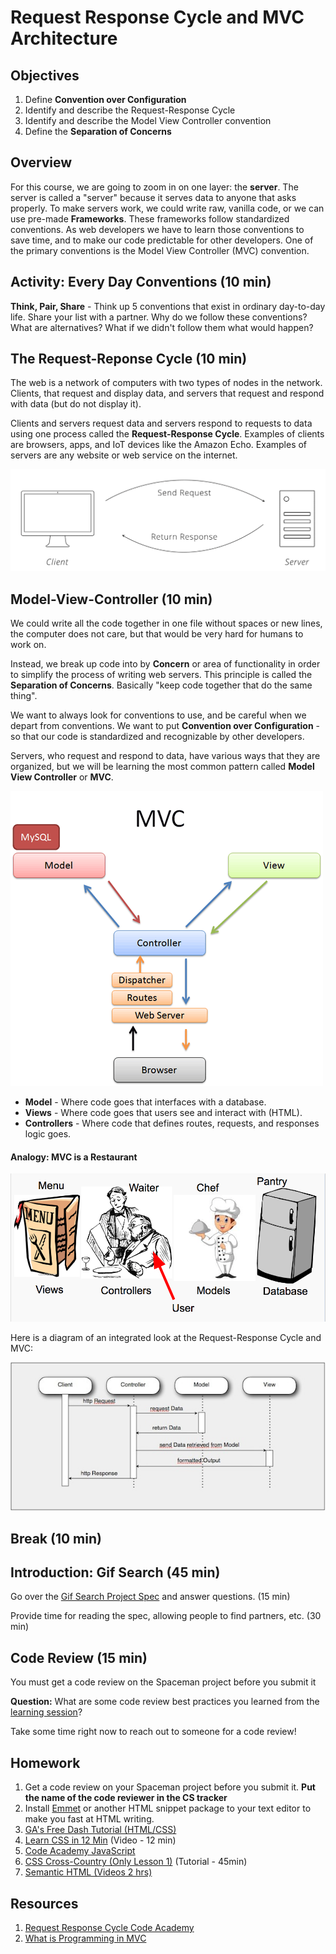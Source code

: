 # Request Response Cycle and MVC Architecture

## Objectives

1. Define **Convention over Configuration**
1. Identify and describe the Request-Response Cycle
1. Identify and describe the Model View Controller convention
1. Define the **Separation of Concerns**

## Overview

For this course, we are going to zoom in on one layer: the **server**. The server is called a "server" because it serves data to anyone that asks properly. To make servers work, we could write raw, vanilla code, or we can use pre-made **Frameworks**. These frameworks follow standardized conventions. As web developers we have to learn those conventions to save time, and to make our code predictable for other developers. One of the primary conventions is the Model View Controller (MVC) convention.

## Activity: Every Day Conventions (10 min)

**Think, Pair, Share** - Think up 5 conventions that exist in ordinary day-to-day life. Share your list with a partner. Why do we follow these conventions? What are alternatives? What if we didn't follow them what would happen?

## The Request-Reponse Cycle (10 min)

The web is a network of computers with two types of nodes in the network. Clients, that request and display data, and servers that request and respond with data (but do not display it).

Clients and servers request data and servers respond to requests to data using one process called the **Request-Response Cycle**. Examples of clients are browsers, apps, and IoT devices like the Amazon Echo. Examples of servers are any website or web service on the internet.

![Request-Response](assets/req-res.gif)


## Model-View-Controller (10 min)

We could write all the code together in one file without spaces or new lines, the computer does not care, but that would be very hard for humans to work on.

Instead, we break up code into by **Concern** or area of functionality in order to simplify the process of writing web servers. This principle is called the **Separation of Concerns**. Basically "keep code together that do the same thing".

We want to always look for conventions to use, and be careful when we depart from conventions. We want to put **Convention over Configuration** - so that our code is standardized and recognizable by other developers.

Servers, who request and respond to data, have various ways that they are organized, but we will be learning the most common pattern called **Model View Controller** or **MVC**.

![MVC](assets/mvc-simple.png)

* **Model** - Where code goes that interfaces with a database.
* **Views** - Where code goes that users see and interact with (HTML).
* **Controllers** - Where code that defines routes, requests, and responses logic goes.

#### Analogy: MVC is a Restaurant

![Restaurant](assets/restaurant.png)

Here is a diagram of an integrated look at the Request-Response Cycle and MVC:

![mvc req res](assets/mvc-req-res.jpeg)

## Break (10 min)

## Introduction: Gif Search (45 min)

Go over the [Gif Search Project Spec](https://docs.google.com/document/d/1symUDRsZ1i2xf8F2mwAGFJtLjbOXqCj0JyrIgTtFNT0/edit?usp=sharing) and answer questions. (15 min)

Provide time for reading the spec, allowing people to find partners, etc. (30 min)

## Code Review (15 min)

You must get a code review on the Spaceman project before you submit it

**Question:** What are some code review best practices you learned from the [learning session](https://docs.google.com/presentation/d/1um-xrcB_gvxrsY0eAuFShDgNasNnoQUF-BBFJ9RiV54/edit?usp=sharing)?

Take some time right now to reach out to someone for a code review!

## Homework

1. Get a code review on your Spaceman project before you submit it. **Put the name of the code reviewer in the CS tracker**
1. Install [Emmet](https://emmet.io/) or another HTML snippet package to your text editor to make you fast at HTML writing.
1. [GA's Free Dash Tutorial (HTML/CSS)](https://dash.generalassemb.ly/)
1. [Learn CSS in 12 Min](https://www.youtube.com/watch?v=0afZj1G0BIE) (Video - 12 min)
1. [Code Academy JavaScript](https://www.codecademy.com/learn/introduction-to-javascript)
1. [CSS Cross-Country (Only Lesson 1)](https://www.codeschool.com/courses/css-cross-country) (Tutorial - 45min)
1. [Semantic HTML (Videos 2 hrs)](https://www.youtube.com/playlist?list=PLWjCJDeWfDdc0Sp_DinOWnodw3KnWCwc1)

## Resources

1. [Request Response Cycle Code Academy](https://www.codecademy.com/articles/request-response-cycle-static)
1. [What is Programming in MVC](https://www.youtube.com/watch?v=1IsL6g2ixak)
